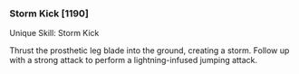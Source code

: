 ### Storm Kick [1190]

Unique Skill: Storm Kick

Thrust the prosthetic leg blade into the ground, creating a storm. Follow up with a strong attack to perform a lightning-infused jumping attack.